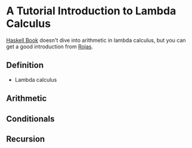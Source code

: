 # A Tutorial Introduction to Lambda Calculus

[Haskell Book](http://haskellbook.com/) doesn't dive into arithmetic in lambda calculus, but you can get a good introduction from [Rojas](http://www.inf.fu-berlin.de/lehre/WS03/alpi/lambda.pdf).

## Definition

* Lambda calculus

## Arithmetic

## Conditionals


## Recursion
